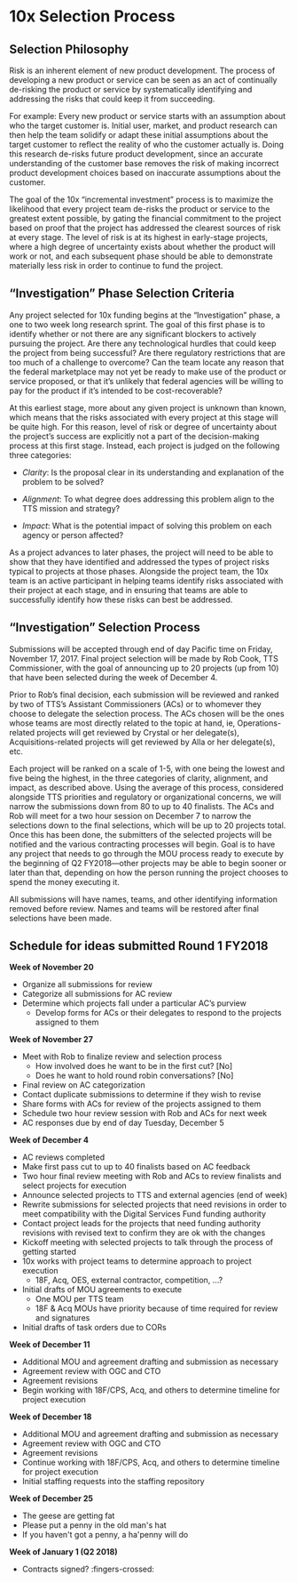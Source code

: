 # 10x Selection Process
## Selection Philosophy

Risk is an inherent element of new product development. The process of developing a new product or service can be seen as an act of continually de-risking the product or service by systematically identifying and addressing the risks that could keep it from succeeding.

For example: Every new product or service starts with an assumption about who the target customer is. Initial user, market, and product research can then help the team solidify or adapt these initial assumptions about the target customer to reflect the reality of who the customer actually is. Doing this research de-risks future product development, since an accurate understanding of the customer base removes the risk of making incorrect product development choices based on inaccurate assumptions about the customer.

The goal of the 10x “incremental investment” process is to maximize the likelihood that every project team de-risks the product or service to the greatest extent possible, by gating the financial commitment to the project based on proof that the project has addressed the clearest sources of risk at every stage. The level of risk is at its highest in early-stage projects, where a high degree of uncertainty exists about whether the product will work or not, and each subsequent phase should be able to demonstrate materially less risk in order to continue to fund the project. 

## “Investigation” Phase Selection Criteria

Any project selected for 10x funding begins at the “Investigation” phase, a one to two week long research sprint. The goal of this first phase is to identify whether or not there are any significant blockers to actively pursuing the project. Are there any technological hurdles that could keep the project from being successful? Are there regulatory restrictions that are too much of a challenge to overcome? Can the team locate any reason that the federal marketplace may not yet be ready to make use of the product or service proposed, or that it’s unlikely that federal agencies will be willing to pay for the product if it’s intended to be cost-recoverable?

At this earliest stage, more about any given project is unknown than known, which means that the risks associated with every project at this stage will be quite high. For this reason, level of risk or degree of uncertainty about the project’s success are explicitly not a part of the decision-making process at this first stage. Instead, each project is judged on the following three categories:

* *Clarity*: Is the proposal clear in its understanding and explanation of the problem to be solved?

* *Alignment*: To what degree does addressing this problem align to the TTS mission and strategy?

* *Impact*: What is the potential impact of solving this problem on each agency or person affected?

As a project advances to later phases, the project will need to be able to show that they have identified and addressed the types of project risks typical to projects at those phases. Alongside the project team, the 10x team is an active participant in helping teams identify risks associated with their project at each stage, and in ensuring that teams are able to successfully identify how these risks can best be addressed.

## “Investigation” Selection Process

Submissions will be accepted through end of day Pacific time on Friday, November 17, 2017. Final project selection will be made by Rob Cook, TTS Commissioner, with the goal of announcing up to 20 projects (up from 10) that have been selected during the week of December 4.

Prior to Rob’s final decision, each submission will be reviewed and ranked by two of TTS’s Assistant Commissioners (ACs) or to whomever they choose to delegate the selection process. The ACs chosen will be the ones whose teams are most directly related to the topic at hand, ie, Operations-related projects will get reviewed by Crystal or her delegate(s), Acquisitions-related projects will get reviewed by Alla or her delegate(s), etc. 

Each project will be ranked on a scale of 1-5, with one being the lowest and five being the highest, in the three categories of clarity, alignment, and impact, as described above. Using the average of this process, considered alongside TTS priorities and regulatory or organizational concerns, we will narrow the submissions down from 80 to up to 40 finalists. The ACs and Rob will meet for a two hour session on December 7 to narrow the selections down to the final selections, which will be up to 20 projects total. Once this has been done, the submitters of the selected projects will be notified and the various contracting processes will begin. Goal is to have any project that needs to go through the MOU process ready to execute by the beginning of Q2 FY2018—other projects may be able to begin sooner or later than that, depending on how the person running the project chooses to spend the money executing it.

All submissions will have names, teams, and other identifying information removed before review. Names and teams will be restored after final selections have been made.

## Schedule for ideas submitted Round 1 FY2018

**Week of November 20**

* Organize all submissions for review
* Categorize all submissions for AC review
* Determine which projects fall under a particular AC’s purview
  * Develop forms for ACs or their delegates to respond to the projects assigned to them
  
**Week of November 27**

* Meet with Rob to finalize review and selection process
  * How involved does he want to be in the first cut? [No]
  * Does he want to hold round robin conversations? [No]
* Final review on AC categorization
* Contact duplicate submissions to determine if they wish to revise
* Share forms with ACs for review of the projects assigned to them
* Schedule two hour review session with Rob and ACs for next week
* AC responses due by end of day Tuesday, December 5

**Week of December 4**

* AC reviews completed
* Make first pass cut to up to 40 finalists based on AC feedback
* Two hour final review meeting with Rob and ACs to review finalists and select projects for execution
* Announce selected projects to TTS and external agencies (end of week)
* Rewrite submissions for selected projects that need revisions in order to meet compatibility with the Digital Services Fund funding authority 
* Contact project leads for the projects that need funding authority revisions with revised text to confirm they are ok with the changes
* Kickoff meeting with selected projects to talk through the process of getting started
* 10x works with project teams to determine approach to project execution
  * 18F, Acq, OES, external contractor, competition, …?
* Initial drafts of MOU agreements to execute
  * One MOU per TTS team
  * 18F & Acq MOUs have priority because of time required for review and signatures
* Initial drafts of task orders due to CORs

**Week of December 11**

* Additional MOU and agreement drafting and submission as necessary
* Agreement review with OGC and CTO
* Agreement revisions
* Begin working with 18F/CPS, Acq, and others to determine timeline for project execution

**Week of December 18**

* Additional MOU and agreement drafting and submission as necessary
* Agreement review with OGC and CTO
* Agreement revisions
* Continue working with 18F/CPS, Acq, and others to determine timeline for project execution
* Initial staffing requests into the staffing repository

**Week of December 25**

* The geese are getting fat
* Please put a penny in the old man's hat
* If you haven't got a penny, a ha'penny will do

**Week of January 1 (Q2 2018)**

* Contracts signed? :fingers-crossed:


